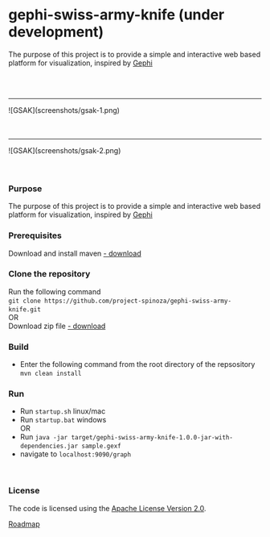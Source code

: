 # gephi-swiss-army-knife (under development)
The purpose of this project is to provide a simple and interactive web based platform for visualization, inspired by [Gephi](https://gephi.org/)<br>

<br/><br/>
<hr>
![GSAK](screenshots/gsak-1.png)  <br/><br/><br/>
<hr>
![GSAK](screenshots/gsak-2.png)  <br/><br/><br/>


### Purpose
The purpose of this project is to provide a simple and interactive web based platform for visualization, inspired by [Gephi](https://gephi.org/)<br>

### Prerequisites
Download and install maven [- download](https://maven.apache.org/download.cgi)

### Clone the repository
Run the following command<br>
`git clone https://github.com/project-spinoza/gephi-swiss-army-knife.git`
<br>OR<br>
Download zip file [- download](https://github.com/project-spinoza/gephi-swiss-army-knife/archive/master.zip)

### Build
* Enter the following command from the root directory of the repsository<br>
  `mvn clean install`

### Run
* Run `startup.sh` linux/mac
* Run `startup.bat` windows
<br>OR<br>
* Run `java -jar target/gephi-swiss-army-knife-1.0.0-jar-with-dependencies.jar sample.gexf`
* navigate to `localhost:9090/graph`


<br>

### License
The code is licensed using the [Apache License Version 2.0](http://www.apache.org/licenses/LICENSE-2.0).


[Roadmap](https://github.com/project-spinoza/gephi-swiss-army-knife/wiki/Roadmap)
